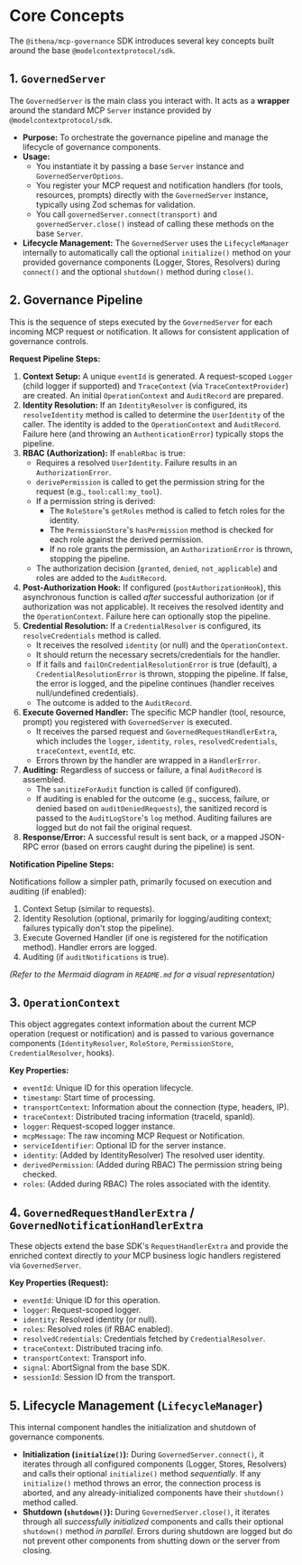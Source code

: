# Core Concepts

The `@ithena/mcp-governance` SDK introduces several key concepts built around the base `@modelcontextprotocol/sdk`.

## 1. `GovernedServer`

The `GovernedServer` is the main class you interact with. It acts as a **wrapper** around the standard MCP `Server` instance provided by `@modelcontextprotocol/sdk`.

*   **Purpose:** To orchestrate the governance pipeline and manage the lifecycle of governance components.
*   **Usage:**
    *   You instantiate it by passing a base `Server` instance and `GovernedServerOptions`.
    *   You register your MCP request and notification handlers (for tools, resources, prompts) directly with the `GovernedServer` instance, typically using Zod schemas for validation.
    *   You call `governedServer.connect(transport)` and `governedServer.close()` instead of calling these methods on the base `Server`.
*   **Lifecycle Management:** The `GovernedServer` uses the `LifecycleManager` internally to automatically call the optional `initialize()` method on your provided governance components (Logger, Stores, Resolvers) during `connect()` and the optional `shutdown()` method during `close()`.

## 2. Governance Pipeline

This is the sequence of steps executed by the `GovernedServer` for each incoming MCP request or notification. It allows for consistent application of governance controls.

**Request Pipeline Steps:**

1.  **Context Setup:** A unique `eventId` is generated. A request-scoped `Logger` (child logger if supported) and `TraceContext` (via `TraceContextProvider`) are created. An initial `OperationContext` and `AuditRecord` are prepared.
2.  **Identity Resolution:** If an `IdentityResolver` is configured, its `resolveIdentity` method is called to determine the `UserIdentity` of the caller. The identity is added to the `OperationContext` and `AuditRecord`. Failure here (and throwing an `AuthenticationError`) typically stops the pipeline.
3.  **RBAC (Authorization):** If `enableRbac` is true:
    *   Requires a resolved `UserIdentity`. Failure results in an `AuthorizationError`.
    *   `derivePermission` is called to get the permission string for the request (e.g., `tool:call:my_tool`).
    *   If a permission string is derived:
        *   The `RoleStore`'s `getRoles` method is called to fetch roles for the identity.
        *   The `PermissionStore`'s `hasPermission` method is checked for each role against the derived permission.
        *   If no role grants the permission, an `AuthorizationError` is thrown, stopping the pipeline.
    *   The authorization decision (`granted`, `denied`, `not_applicable`) and roles are added to the `AuditRecord`.
4.  **Post-Authorization Hook:** If configured (`postAuthorizationHook`), this asynchronous function is called *after* successful authorization (or if authorization was not applicable). It receives the resolved identity and the `OperationContext`. Failure here can optionally stop the pipeline.
5.  **Credential Resolution:** If a `CredentialResolver` is configured, its `resolveCredentials` method is called.
    *   It receives the resolved `identity` (or null) and the `OperationContext`.
    *   It should return the necessary secrets/credentials for the handler.
    *   If it fails and `failOnCredentialResolutionError` is true (default), a `CredentialResolutionError` is thrown, stopping the pipeline. If false, the error is logged, and the pipeline continues (handler receives null/undefined credentials).
    *   The outcome is added to the `AuditRecord`.
6.  **Execute Governed Handler:** The specific MCP handler (tool, resource, prompt) you registered with `GovernedServer` is executed.
    *   It receives the parsed request and `GovernedRequestHandlerExtra`, which includes the `logger`, `identity`, `roles`, `resolvedCredentials`, `traceContext`, `eventId`, etc.
    *   Errors thrown by the handler are wrapped in a `HandlerError`.
7.  **Auditing:** Regardless of success or failure, a final `AuditRecord` is assembled.
    *   The `sanitizeForAudit` function is called (if configured).
    *   If auditing is enabled for the outcome (e.g., success, failure, or denied based on `auditDeniedRequests`), the sanitized record is passed to the `AuditLogStore`'s `log` method. Auditing failures are logged but do not fail the original request.
8.  **Response/Error:** A successful result is sent back, or a mapped JSON-RPC error (based on errors caught during the pipeline) is sent.

**Notification Pipeline Steps:**

Notifications follow a simpler path, primarily focused on execution and auditing (if enabled):

1.  Context Setup (similar to requests).
2.  Identity Resolution (optional, primarily for logging/auditing context; failures typically don't stop the pipeline).
3.  Execute Governed Handler (if one is registered for the notification method). Handler errors are logged.
4.  Auditing (if `auditNotifications` is true).

*(Refer to the Mermaid diagram in `README.md` for a visual representation)*

## 3. `OperationContext`

This object aggregates context information about the current MCP operation (request or notification) and is passed to various governance components (`IdentityResolver`, `RoleStore`, `PermissionStore`, `CredentialResolver`, hooks).

**Key Properties:**

*   `eventId`: Unique ID for this operation lifecycle.
*   `timestamp`: Start time of processing.
*   `transportContext`: Information about the connection (type, headers, IP).
*   `traceContext`: Distributed tracing information (traceId, spanId).
*   `logger`: Request-scoped logger instance.
*   `mcpMessage`: The raw incoming MCP Request or Notification.
*   `serviceIdentifier`: Optional ID for the server instance.
*   `identity`: (Added by IdentityResolver) The resolved user identity.
*   `derivedPermission`: (Added during RBAC) The permission string being checked.
*   `roles`: (Added during RBAC) The roles associated with the identity.

## 4. `GovernedRequestHandlerExtra` / `GovernedNotificationHandlerExtra`

These objects extend the base SDK's `RequestHandlerExtra` and provide the enriched context directly to *your* MCP business logic handlers registered via `GovernedServer`.

**Key Properties (Request):**

*   `eventId`: Unique ID for this operation.
*   `logger`: Request-scoped logger.
*   `identity`: Resolved identity (or null).
*   `roles`: Resolved roles (if RBAC enabled).
*   `resolvedCredentials`: Credentials fetched by `CredentialResolver`.
*   `traceContext`: Distributed tracing info.
*   `transportContext`: Transport info.
*   `signal`: AbortSignal from the base SDK.
*   `sessionId`: Session ID from the transport.

## 5. Lifecycle Management (`LifecycleManager`)

This internal component handles the initialization and shutdown of governance components.

*   **Initialization (`initialize()`):** During `GovernedServer.connect()`, it iterates through all configured components (Logger, Stores, Resolvers) and calls their optional `initialize()` method *sequentially*. If any `initialize()` method throws an error, the connection process is aborted, and any already-initialized components have their `shutdown()` method called.
*   **Shutdown (`shutdown()`):** During `GovernedServer.close()`, it iterates through all *successfully initialized* components and calls their optional `shutdown()` method *in parallel*. Errors during shutdown are logged but do not prevent other components from shutting down or the server from closing. 